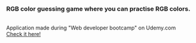 <h3>RGB color guessing game where you can practise RGB colors.</h3>
<br>Application made during "Web developer bootcamp" on Udemy.com
<br>
<a href="https://aldonalis.github.io/Color-game">Check it here!</a>
